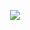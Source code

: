 <p align="center">
    <img src="https://i.kym-cdn.com/photos/images/original/001/962/446/3c4.png">
</p>
